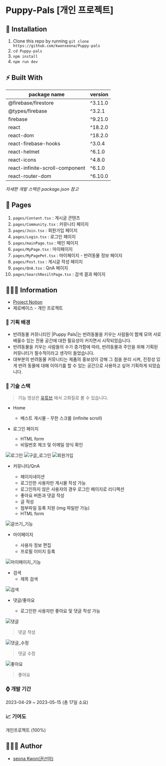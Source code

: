 # Puppy-Pals [개인 프로젝트]

## 🔧 Installation

1. Clone this repo by running `git clone https://github.com/kwonseona/Puppy-pals`
2. `cd Puppy-pals`
3. `npm install`
4. `npm run dev`

## ⚡️ Built With

| package name                    | version |
| ------------------------------- | ------- |
| @firebase/firestore             | ^3.11.0 |
| @types/firebase                 | ^3.2.1  |
| firebase                        | ^9.21.0 |
| react                           | ^18.2.0 |
| react-dom                       | ^18.2.0 |
| react-firebase-hooks            | ^3.0.4  |
| react-helmet                    | ^6.1.0  |
| react-icons                     | ^4.8.0  |
| react-infinite-scroll-component | ^6.1.0  |
| react-router-dom                | ^6.10.0 |

_자세한 개발 스택은 package.json 참고_

## 📄 Pages

1. `pages/Content.tsx` : 게시글 콘텐츠
2. `pages/Community.tsx` : 커뮤니티 페이지
3. `pages/Join.tsx` : 회원가입 페이지
4. `pages/Login.tsx` : 로그인 페이지
5. `pages/mainPage.tsx` : 메인 페이지
6. `pages/MyPage.tsx` : 마이페이지
7. `pages/MyPagePet.tsx` : 마이페이지 - 반려동물 정보 페이지
8. `pages/Post.tsx` : 게시글 작성 페이지
9. `pages/QnA.tsx` : QnA 페이지
10. `pages/SearchResiltPage.tsx` : 검색 결과 페이지

## 💁🏻‍♀️ Information

- [Project Notion](https://www.notion.so/2-4-980ec0107e1548fd9e50e6e61b931909?pvs=4)
- 제로베이스 - 개인 프로젝트

### 📝 기획 배경

- 반려동물 커뮤니티인 |Puppy Pals|는 반려동물을 키우는 사람들이 함께 모여 서로 배울수 있는 전용 공간에 대한 필요성이 커지면서 시작되었습니다.
- 반려동물을 키우는 사람들의 수가 증가함에 따라, 반려동물과 주인을 위해 기획된 커뮤니티가 필수적이라고 생각이 들었습니다.
- 대부분의 반려동물 커뮤니티는 제품의 홍보성이 강해 그 점을 분리 시켜, 진정성 있게 반려 동물에 대해 이야기를 할 수 있는 공간으로 사용하고 싶어 기획하게 되었습니다.

### 👀 기술 스택

> 기능 영상은 [유튜브](https://www.youtube.com/playlist?list=PLvtDFkreZZvxQ5lJrYEh6mUSK52qCL3Ki) 에서 고화질로 볼 수 있습니다.

- Home

  - 베스트 게시물 - 무한 스크롤 (infinite scroll)

- 로그인 페이지

  - HTML form
  - 비밀번호 체크 및 이메일 양식 확인

![로그인](https://github.com/kwonseona/Puppy-pals/assets/119383369/beba8f30-976b-4673-af39-149994e41285)
![구글_로그인](https://github.com/kwonseona/Puppy-pals/assets/119383369/197dbee7-b1a4-486a-b76d-993d4abb81af)
![회원가입](https://github.com/kwonseona/Puppy-pals/assets/119383369/c5bd2651-1ca7-4b21-8aed-7f020e3f0901)

- 커뮤니티/QnA

  - 페이지네이션
  - 로그인한 사용자만 게시물 작성 가능
  - 로그인하지 않은 사용자의 경우 로그인 페이지로 리디렉션
  - 좋아요 버튼과 댓글 작성
  - 글 작성
  - 첨부파일 등록 지원 (img 파일만 가능)
  - HTML form

![글쓰기_기능](https://github.com/kwonseona/Puppy-pals/assets/119383369/8065eb66-5d9a-4310-b653-58a8569d76dc)

- 마이페이지

  - 사용자 정보 편집
  - 프로필 이미지 등록

![마이페이지_기능](https://github.com/kwonseona/Puppy-pals/assets/119383369/a2925e9a-1d95-4374-ab0f-2c66567d849d)

- 검색
  - 제목 검색

![검색](https://github.com/kwonseona/Puppy-pals/assets/119383369/b9bdd3f1-1527-4b58-9a84-d9d34d28f203)

- 댓글/좋아요

  - 로그인한 사용자만 좋아요 및 댓글 작성 가능

![댓글](https://github.com/kwonseona/Puppy-pals/assets/119383369/5bd5299d-2a5e-498c-8c25-5703adde61e6)

> 댓글 작성

![댓글_수정](https://github.com/kwonseona/Puppy-pals/assets/119383369/a92cca40-14a0-4af6-81b9-229619c95f5e)

> 댓글 수정

![좋아요](https://github.com/kwonseona/Puppy-pals/assets/119383369/1e48bb50-8775-4fa3-96ad-33baf1d5cf08)

> 좋아요

### ⌚️ 개발 기간

2023-04-29 ~ 2023-05-15 (총 17일 소요)

### 📈 기여도

개인프로젝트 (100%)

## 🙍🏻‍♀️ Author

- [seona Kwon(권선아)](https://github.com/kwonseona)
